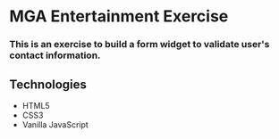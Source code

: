 # MGA Entertainment Exercise

### This is an exercise to build a form widget to validate user's contact information.

## Technologies
- HTML5
- CSS3
- Vanilla JavaScript